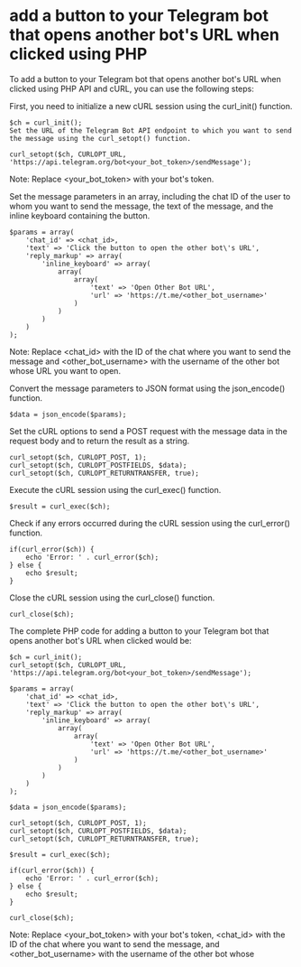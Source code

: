 # add a button to your Telegram bot that opens another bot's URL when clicked using PHP

To add a button to your Telegram bot that opens another bot's URL when clicked using PHP API and cURL, you can use the following steps:

First, you need to initialize a new cURL session using the curl_init() function.

```
$ch = curl_init();
Set the URL of the Telegram Bot API endpoint to which you want to send the message using the curl_setopt() function.
```
```
curl_setopt($ch, CURLOPT_URL, 'https://api.telegram.org/bot<your_bot_token>/sendMessage');
```

Note: Replace <your_bot_token> with your bot's token.

Set the message parameters in an array, including the chat ID of the user to whom you want to send the message, the text of the message, and the inline keyboard containing the button.

```
$params = array(
    'chat_id' => <chat_id>,
    'text' => 'Click the button to open the other bot\'s URL',
    'reply_markup' => array(
        'inline_keyboard' => array(
            array(
                array(
                    'text' => 'Open Other Bot URL',
                    'url' => 'https://t.me/<other_bot_username>'
                )
            )
        )
    )
);
```
Note: Replace <chat_id> with the ID of the chat where you want to send the message and <other_bot_username> with the username of the other bot whose URL you want to open.

Convert the message parameters to JSON format using the json_encode() function.

```
$data = json_encode($params);
```
Set the cURL options to send a POST request with the message data in the request body and to return the result as a string.
```
curl_setopt($ch, CURLOPT_POST, 1);
curl_setopt($ch, CURLOPT_POSTFIELDS, $data);
curl_setopt($ch, CURLOPT_RETURNTRANSFER, true);
```
Execute the cURL session using the curl_exec() function.

```
$result = curl_exec($ch);
```

Check if any errors occurred during the cURL session using the curl_error() function.
```
if(curl_error($ch)) {
    echo 'Error: ' . curl_error($ch);
} else {
    echo $result;
}
```

Close the cURL session using the curl_close() function.
```
curl_close($ch);
```
The complete PHP code for adding a button to your Telegram bot that opens another bot's URL when clicked would be:

```
$ch = curl_init();
curl_setopt($ch, CURLOPT_URL, 'https://api.telegram.org/bot<your_bot_token>/sendMessage');

$params = array(
    'chat_id' => <chat_id>,
    'text' => 'Click the button to open the other bot\'s URL',
    'reply_markup' => array(
        'inline_keyboard' => array(
            array(
                array(
                    'text' => 'Open Other Bot URL',
                    'url' => 'https://t.me/<other_bot_username>'
                )
            )
        )
    )
);

$data = json_encode($params);

curl_setopt($ch, CURLOPT_POST, 1);
curl_setopt($ch, CURLOPT_POSTFIELDS, $data);
curl_setopt($ch, CURLOPT_RETURNTRANSFER, true);

$result = curl_exec($ch);

if(curl_error($ch)) {
    echo 'Error: ' . curl_error($ch);
} else {
    echo $result;
}

curl_close($ch);
```

Note: Replace <your_bot_token> with your bot's token, <chat_id> with the ID of the chat where you want to send the message, and <other_bot_username> with the username of the other bot whose
